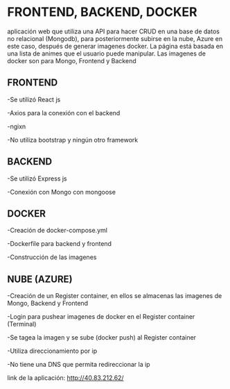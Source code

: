 # FRONTEND, BACKEND, DOCKER

aplicación web que utiliza una API para hacer CRUD en una base de datos no relacional (Mongodb), para posteriormente subirse en la nube, Azure en este caso, después de generar imagenes docker. La página está basada en una lista de animes que el usuario puede manipular.
Las imagenes de docker son para Mongo, Frontend y Backend


## FRONTEND

-Se utilizó React js

-Axios para la conexión con el backend

-ngixn

-No utiliza bootstrap y ningún otro framework


## BACKEND

-Se utilizó Express js

-Conexión con Mongo con mongoose


## DOCKER

-Creación de docker-compose.yml

-Dockerfile para backend y frontend

-Construcción de las imagenes


## NUBE (AZURE)

-Creación de un Register container, en ellos se almacenas las imagenes de Mongo, Backend y Frontend

-Login para pushear imagenes de docker en el Register container (Terminal)

-Se tagea la imagen y se sube (docker push) al Register container

-Utiliza direccionamiento por ip

-No tiene una DNS que permita redireccionar la ip

link de la aplicación: http://40.83.212.62/


